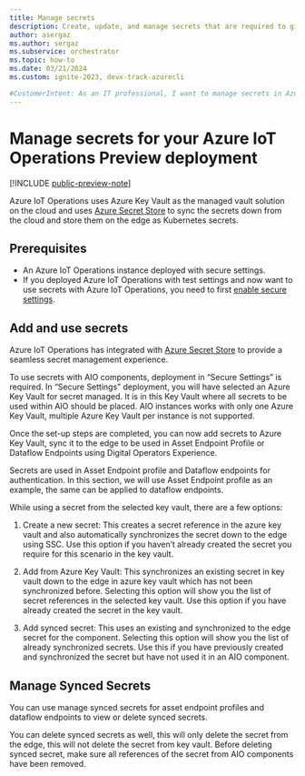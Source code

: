 ```yaml
---
title: Manage secrets 
description: Create, update, and manage secrets that are required to give your Arc-enabled Kubernetes cluster access to Azure resources.
author: asergaz
ms.author: sergaz
ms.subservice: orchestrator
ms.topic: how-to
ms.date: 03/21/2024
ms.custom: ignite-2023, devx-track-azurecli

#CustomerIntent: As an IT professional, I want to manage secrets in Azure IoT Operations, by leveraging Key Vault and Azure Secrete Store to sync the secrets down from the cloud and store them on the edge as Kubernetes secrets.
---
```


# Manage secrets for your Azure IoT Operations Preview deployment

[!INCLUDE [public-preview-note](../includes/public-preview-note.md)]

Azure IoT Operations uses Azure Key Vault as the managed vault solution on the cloud and uses [Azure Secret Store](#TODO-ADD-LINK) to sync the secrets down from the cloud and store them on the edge as Kubernetes secrets.

## Prerequisites

* An Azure IoT Operations instance deployed with secure settings.
* If you deployed Azure IoT Operations with test settings and now want to use secrets with Azure IoT Operations, you need to first [enable secure settings](./howto-enable-secure-settings.md).

## Add and use secrets

Azure IoT Operations has integrated with [Azure Secret Store](#TODO-ADD-LINK) to provide a seamless secret management experience.  

To use secrets with AIO components, deployment in “Secure Settings” is required. In “Secure Settings” deployment, you will have selected an Azure Key Vault for secret managed. It is in this Key Vault where all secrets to be used within AIO should be placed. AIO instances works with only one Azure Key Vault, multiple Azure Key Vault per instance is not supported. 

Once the set-up steps are completed, you can now add secrets to Azure Key Vault, sync it to the edge to be used in Asset Endpoint Profile or Dataflow Endpoints using Digital Operators Experience. 

Secrets are used in Asset Endpoint profile and Dataflow endpoints for authentication. In this section, we will use Asset Endpoint profile as an example, the same can be applied to dataflow endpoints. 

While using a secret from the selected key vault, there are a few options:

1. Create a new secret: This creates a secret reference in the azure key vault and also automatically synchronizes the secret down to the edge using SSC. Use this option if you haven’t already created the secret you require for this scenario in the key vault. 

1. Add from Azure Key Vault: This synchronizes an existing secret in key vault down to the edge in azure key vault which has not been synchronized before. Selecting this option will show you the list of secret references in the selected key vault. Use this option if you have already created the secret in the key vault.  

1. Add synced secret: This uses an existing and synchronized to the edge secret for the component. Selecting this option will show you the list of already synchronized secrets. Use this if you have previously created and synchronized the secret but have not used it in an AIO component.  

## Manage Synced Secrets

You can use manage synced secrets for asset endpoint profiles and dataflow endpoints to view or delete synced secrets. 

You can delete synced secrets as well, this will only delete the secret from the edge, this will not delete the secret from key vault. Before deleting synced secret, make sure all references of the secret from AIO components have been removed.